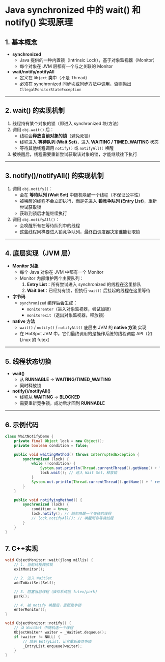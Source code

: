 # Java synchronized 中的 wait() 和 notify() 实现原理

## 1. 基本概念
- **synchronized**
  - Java 提供的一种内置锁（Intrinsic Lock），基于对象监视器（Monitor）
  - 每个对象在 JVM 层都有一个与之关联的 Monitor
- **wait/notify/notifyAll**
  - 定义在 `Object` 类中（不是 Thread）
  - 必须在 synchronized 同步块或同步方法中调用，否则抛出 `IllegalMonitorStateException`

---

## 2. wait() 的实现机制
1. 线程持有某个对象的锁（即进入 synchronized 块/方法）
2. 调用 `obj.wait()` 后：
   - 线程会**释放当前对象的锁**（避免死锁）
   - 线程进入 **等待队列 (Wait Set)**，进入 **WAITING / TIMED_WAITING** 状态
   - 等待其他线程调用 `notify()` 或 `notifyAll()` 唤醒
3. 被唤醒后，线程需要重新尝试获取该对象的锁，才能继续往下执行

---

## 3. notify()/notifyAll() 的实现机制
1. 调用 `obj.notify()`：
   - 会在 **等待队列 (Wait Set)** 中随机唤醒一个线程（不保证公平性）
   - 被唤醒的线程不会立即执行，而是先进入 **锁竞争队列 (Entry List)**，重新尝试获取锁
   - 获取到锁后才能继续执行
2. 调用 `obj.notifyAll()`：
   - 会唤醒所有在等待队列中的线程
   - 这些线程同样要进入锁竞争队列，最终由调度器决定谁能获取锁

---

## 4. 底层实现（JVM 层）
- **Monitor 对象**
  - 每个 Java 对象在 JVM 中都有一个 Monitor
  - Monitor 内部维护两个主要队列：
    1. **Entry List**：所有尝试进入 synchronized 的线程在这里排队
    2. **Wait Set**：已经持有锁，但执行 `wait()` 后挂起的线程在这里等待
- **字节码**
  - `synchronized` 编译后会生成：
    - `monitorenter`（进入对象监视器，尝试加锁）
    - `monitorexit`（退出对象监视器，释放锁）
- **native 方法**
  - `wait()` / `notify()` / `notifyAll()` 底层由 JVM 的 **native 方法** 实现
  - 在 HotSpot JVM 中，它们最终调用的是操作系统的线程调度 API（如 Linux 的 futex）

---

## 5. 线程状态切换
- **wait()**
  - 从 **RUNNABLE** → **WAITING/TIMED_WAITING**
  - 同时释放锁
- **notify()/notifyAll()**
  - 线程从 **WAITING** → **BLOCKED**
  - 需要重新竞争锁，成功后才回到 **RUNNABLE**

---

## 6. 示例代码

```java
class WaitNotifyDemo {
    private final Object lock = new Object();
    private boolean condition = false;

    public void waitingMethod() throws InterruptedException {
        synchronized (lock) {
            while (!condition) {
                System.out.println(Thread.currentThread().getName() + " waiting...");
                lock.wait(); // 进入 Wait Set，释放锁
            }
            System.out.println(Thread.currentThread().getName() + " resumed!");
        }
    }

    public void notifyingMethod() {
        synchronized (lock) {
            condition = true;
            lock.notify(); // 随机唤醒一个等待的线程
            // lock.notifyAll(); // 唤醒所有等待线程
        }
    }
}

```

## 7. C++实现

```C++
void ObjectMonitor::wait(jlong millis) {
    // 1. 当前线程释放锁
    exitMonitor();

    // 2. 进入 WaitSet
    addToWaitSet(Self);

    // 3. 阻塞当前线程（操作系统层 futex/park）
    park();

    // 4. 被 notify 唤醒后，重新竞争锁
    enterMonitor();
}

void ObjectMonitor::notify() {
    // 从 WaitSet 中随机选一个线程
    ObjectWaiter* waiter = _WaitSet.dequeue();
    if (waiter != NULL) {
        // 放到 EntryList，让它重新去竞争锁
        _EntryList.enqueue(waiter);
    }
}

```

